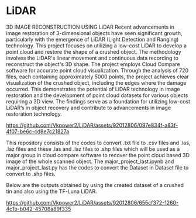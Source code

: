 # LiDAR
3D IMAGE RECONSTRUCTION USING LiDAR
Recent advancements in image restoration of 3-dimensional objects have seen significant growth, particularly with the emergence of LiDAR (Light Detection and Ranging) technology. This project focuses on utilizing a low-cost LiDAR to develop a point cloud and restore the shape of a crushed object. The methodology involves the LiDAR's linear movement and continuous data recording to reconstruct the object's 3D shape. The project employs Cloud Compare software for accurate point cloud visualization.
Through the analysis of 720 files, each containing approximately 5000 points, the project achieves clear visualization of the crushed object, including the edges where the damage occurred. This demonstrates the potential of LiDAR technology in image restoration and the development of point cloud datasets for various objects requiring a 3D view. The findings serve as a foundation for utilizing low-cost LiDAR’s in object recovery and contribute to advancements in image restoration technology.


https://github.com/Vkpower2/LiDAR/assets/92012806/097e834f-a83f-4f07-be6c-cd8e7c21827a


This repository consists of the codes to convert .txt file to .csv files and .las, .laz files and these .las and .laz files to .shp files which will be used as a major group in cloud compare software to recover the 
point cloud based 3D image of the whole scanned object.
The major_project_last.ipynb and major_project_last.py has the codes to convert the Dataset in Dataset file to convert to .shp files.

Below are the outputs obtained by using the created dataset of a crushed tin and also using the TF-Luna LiDAR.

https://github.com/Vkpower2/LiDAR/assets/92012806/655cf372-1260-4c1b-b042-45708a89f335



